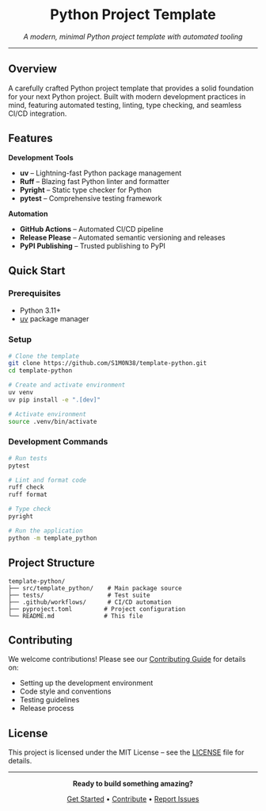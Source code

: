 <div align="center">

# Python Project Template

*A modern, minimal Python project template with automated tooling*

</div>

---

## Overview

A carefully crafted Python project template that provides a solid foundation for your next Python project. Built with modern development practices in mind, featuring automated testing, linting, type checking, and seamless CI/CD integration.

## Features

**Development Tools**
- **uv** – Lightning-fast Python package management
- **Ruff** – Blazing fast Python linter and formatter  
- **Pyright** – Static type checker for Python
- **pytest** – Comprehensive testing framework

**Automation**
- **GitHub Actions** – Automated CI/CD pipeline
- **Release Please** – Automated semantic versioning and releases
- **PyPI Publishing** – Trusted publishing to PyPI

## Quick Start

### Prerequisites

- Python 3.11+
- [uv](https://docs.astral.sh/uv/) package manager

### Setup

```bash
# Clone the template
git clone https://github.com/S1M0N38/template-python.git
cd template-python

# Create and activate environment
uv venv
uv pip install -e ".[dev]"

# Activate environment
source .venv/bin/activate
```

### Development Commands

```bash
# Run tests
pytest

# Lint and format code
ruff check
ruff format

# Type check
pyright

# Run the application
python -m template_python
```

## Project Structure

```
template-python/
├── src/template_python/    # Main package source
├── tests/                  # Test suite
├── .github/workflows/      # CI/CD automation
├── pyproject.toml         # Project configuration
└── README.md              # This file
```

## Contributing

We welcome contributions! Please see our [Contributing Guide](CONTRIBUTING.md) for details on:

- Setting up the development environment
- Code style and conventions
- Testing guidelines
- Release process

## License

This project is licensed under the MIT License – see the [LICENSE](LICENSE) file for details.

---

<div align="center">

**Ready to build something amazing?**

[Get Started](#quick-start) • [Contribute](CONTRIBUTING.md) • [Report Issues](https://github.com/S1M0N38/template-python/issues)

</div>